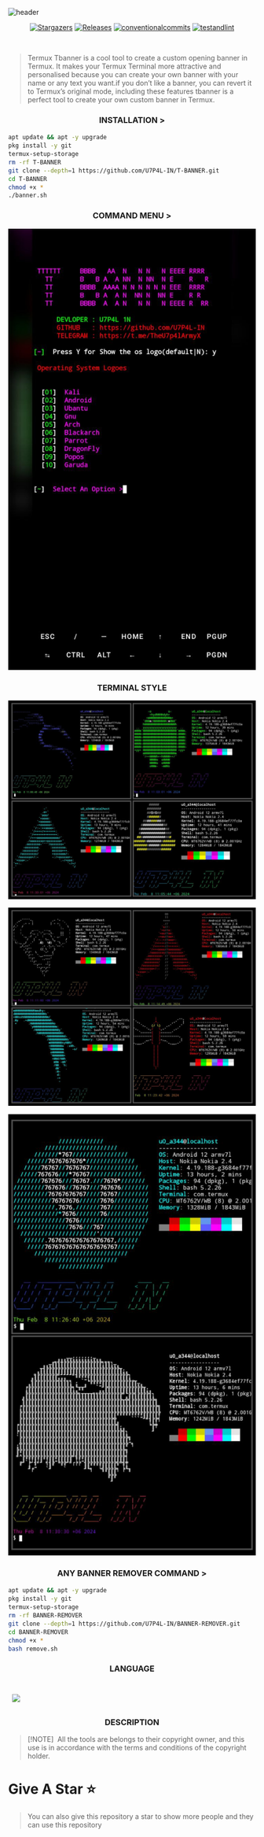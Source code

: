 ![header](https://capsule-render.vercel.app/api?type=waving&color=auto&height=300&section=header&text=TERMUX%20BANNER&fontSize=90&animation=fadeIn&fontAlignY=38&desc=STYLISH%20TERMINAL%20OS%20BANNER%20FOR%20TERMUX&descAlignY=51&descAlign=62)

</p>
   <p align="center">
      <a href="https://github.com/U7P4L-IN/T-BANNER/stargazers">
      <img alt="Stargazers" src="https://img.shields.io/github/stars/U7P4L-IN/T-BANNER?style=for-the-badge&logo=github&color=f4dbd6&logoColor=D9E0EE&labelColor=302D41"></a>
      <a href="https://github.com/U7P4L-IN/T-BANNER/releases/latest">
      <img alt="Releases" src="https://img.shields.io/github/release/U7P4L-IN/T-BANNER?style=for-the-badge&logo=semantic-release&color=f5bde6&logoColor=D9E0EE&labelColor=302D41"/></a>
      <a href="https://www.conventionalcommits.org/en/v1.0.0/">
      <img alt="conventionalcommits" src="https://img.shields.io/badge/Conventional%20Commits-1.0.0-%23FE5196?style=for-the-badge&logo=conventionalcommits&color=ee99a0&logoColor=D9E0EE&labelColor=302D41"></a>
      <a href="https://github.com/U7P4L-IN/T-BANNER/actions/workflows/github-action.yml">
      <img alt="testandlint" src="https://img.shields.io/github/actions/workflow/status/vn7n24fzkq/github-profile-summary-cards/test-and-lint.yml?branch=main&label=Test%20and%20Lint&style=for-the-badge&color=a6da95"></a>
   </p>
   
</br>

> Termux Tbanner is a cool tool to create a custom opening banner in Termux. It makes your Termux Terminal more attractive and personalised because you can create your own banner with your name or any text you want.if you don’t like a banner, you can revert it to Termux’s original mode, including these features tbanner is a perfect tool to create your own custom banner in Termux.
  
<h3 align="center"><b>INSTALLATION > </b></h3>

```bash
apt update && apt -y upgrade
pkg install -y git
termux-setup-storage
rm -rf T-BANNER
git clone --depth=1 https://github.com/U7P4L-IN/T-BANNER.git
cd T-BANNER
chmod +x *
./banner.sh
```
<h3 align="center"><b>COMMAND MENU > </b></h3>

<p align="center"><img src="./assets/menu.jpg">

<h3 align="center"><b>TERMINAL STYLE</b></h3>

<p align="center"><img src="./assets/demo1.jpg">
<p align="center"><img src="./assets/demo2.jpg">
<p align="center"><img src="./assets/demo3.jpg">


<h3 align="center"><b>ANY BANNER REMOVER COMMAND > </b></h3>

```bash
apt update && apt -y upgrade
pkg install -y git
termux-setup-storage
rm -rf BANNER-REMOVER
git clone --depth=1 https://github.com/U7P4L-IN/BANNER-REMOVER.git
cd BANNER-REMOVER
chmod +x *
bash remove.sh
```

<h3 align="center"><b>LANGUAGE</b></h3>

<br>
<a href="https://github.com/U7P4L-IN/FB-BRUTE">
  <img align="center" style="margin:0.5rem" src="https://github-readme-stats.vercel.app/api/pin/?username=U7P4L-IN&repo=T-BANNER&title_color=ffffff&text_color=c9cacc&icon_color=4AB197&bg_color=1A2B34" />
</a>

<h3 align="center"><b>DESCRIPTION</b></h3>

> [!NOTE]  
> All the tools are belongs to their copyright owner, and this use is in accordance with the terms and conditions of the copyright holder.

# Give A Star ⭐

> You can also give this repository a star to show more people and they can use this repository